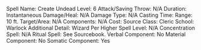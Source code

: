 
Spell Name: Create Undead
Level: 6
Attack/Saving Throw: N/A
Duration: Instantaneous
Damage/Heal: N/A
Damage Type: N/A
Casting Time: 
Range: 10 ft.
Target/Area: N/A
Components: N/A
Cost: Source
Class: Cleric
School:  Warlock
Additional Detail:  Wizard
Per Higher Spell Level: N/A
Concentration Spell: N/A
Ritual Spell: See Sourcebook.
Verbal Component: No
Material Component: No
Somatic Component: Yes
